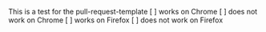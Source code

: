 This is a test for the pull-request-template
[ ] works on Chrome
[ ] does not work on Chrome
[ ] works on Firefox
[ ] does not work on Firefox
